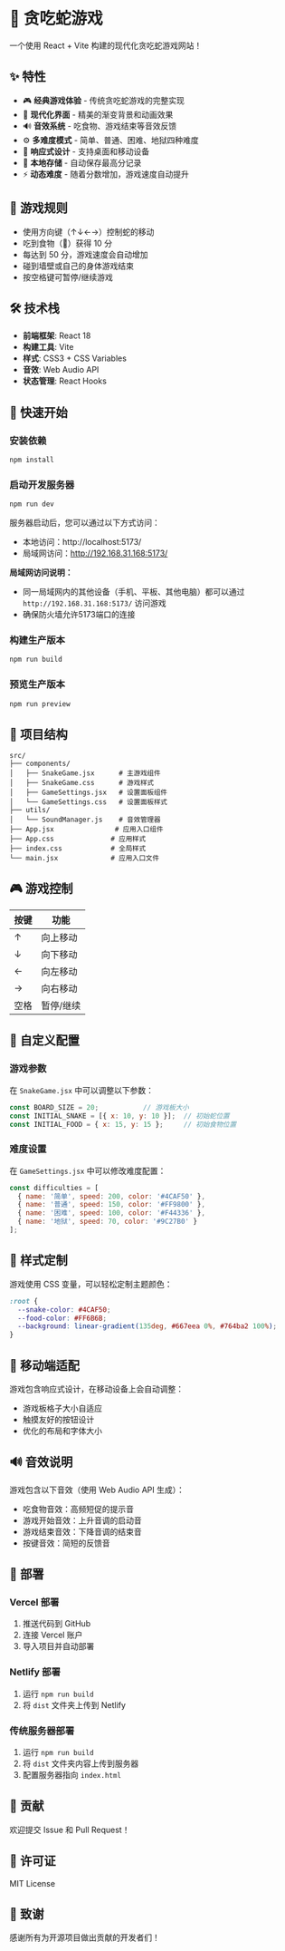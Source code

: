 # 🐍 贪吃蛇游戏

一个使用 React + Vite 构建的现代化贪吃蛇游戏网站！

## ✨ 特性

- 🎮 **经典游戏体验** - 传统贪吃蛇游戏的完整实现
- 🎨 **现代化界面** - 精美的渐变背景和动画效果
- 🔊 **音效系统** - 吃食物、游戏结束等音效反馈
- ⚙️ **多难度模式** - 简单、普通、困难、地狱四种难度
- 📱 **响应式设计** - 支持桌面和移动设备
- 💾 **本地存储** - 自动保存最高分记录
- ⚡ **动态难度** - 随着分数增加，游戏速度自动提升

## 🎯 游戏规则

- 使用方向键（↑↓←→）控制蛇的移动
- 吃到食物（🍎）获得 10 分
- 每达到 50 分，游戏速度会自动增加
- 碰到墙壁或自己的身体游戏结束
- 按空格键可暂停/继续游戏

## 🛠️ 技术栈

- **前端框架**: React 18
- **构建工具**: Vite
- **样式**: CSS3 + CSS Variables
- **音效**: Web Audio API
- **状态管理**: React Hooks

## 🚀 快速开始

### 安装依赖

```bash
npm install
```

### 启动开发服务器

```bash
npm run dev
```

服务器启动后，您可以通过以下方式访问：
- 本地访问：http://localhost:5173/
- 局域网访问：http://192.168.31.168:5173/

**局域网访问说明：**
- 同一局域网内的其他设备（手机、平板、其他电脑）都可以通过 `http://192.168.31.168:5173/` 访问游戏
- 确保防火墙允许5173端口的连接

### 构建生产版本

```bash
npm run build
```

### 预览生产版本

```bash
npm run preview
```

## 📁 项目结构

```
src/
├── components/
│   ├── SnakeGame.jsx      # 主游戏组件
│   ├── SnakeGame.css      # 游戏样式
│   ├── GameSettings.jsx   # 设置面板组件
│   └── GameSettings.css   # 设置面板样式
├── utils/
│   └── SoundManager.js    # 音效管理器
├── App.jsx               # 应用入口组件
├── App.css              # 应用样式
├── index.css            # 全局样式
└── main.jsx             # 应用入口文件
```

## 🎮 游戏控制

| 按键 | 功能 |
|------|------|
| ↑ | 向上移动 |
| ↓ | 向下移动 |
| ← | 向左移动 |
| → | 向右移动 |
| 空格 | 暂停/继续 |

## 🔧 自定义配置

### 游戏参数

在 `SnakeGame.jsx` 中可以调整以下参数：

```javascript
const BOARD_SIZE = 20;           // 游戏板大小
const INITIAL_SNAKE = [{ x: 10, y: 10 }];  // 初始蛇位置
const INITIAL_FOOD = { x: 15, y: 15 };     // 初始食物位置
```

### 难度设置

在 `GameSettings.jsx` 中可以修改难度配置：

```javascript
const difficulties = [
  { name: '简单', speed: 200, color: '#4CAF50' },
  { name: '普通', speed: 150, color: '#FF9800' },
  { name: '困难', speed: 100, color: '#F44336' },
  { name: '地狱', speed: 70, color: '#9C27B0' }
];
```

## 🎨 样式定制

游戏使用 CSS 变量，可以轻松定制主题颜色：

```css
:root {
  --snake-color: #4CAF50;
  --food-color: #FF6B6B;
  --background: linear-gradient(135deg, #667eea 0%, #764ba2 100%);
}
```

## 📱 移动端适配

游戏包含响应式设计，在移动设备上会自动调整：
- 游戏板格子大小自适应
- 触摸友好的按钮设计
- 优化的布局和字体大小

## 🔊 音效说明

游戏包含以下音效（使用 Web Audio API 生成）：
- 吃食物音效：高频短促的提示音
- 游戏开始音效：上升音调的启动音
- 游戏结束音效：下降音调的结束音
- 按键音效：简短的反馈音

## 🚀 部署

### Vercel 部署

1. 推送代码到 GitHub
2. 连接 Vercel 账户
3. 导入项目并自动部署

### Netlify 部署

1. 运行 `npm run build`
2. 将 `dist` 文件夹上传到 Netlify

### 传统服务器部署

1. 运行 `npm run build`
2. 将 `dist` 文件夹内容上传到服务器
3. 配置服务器指向 `index.html`

## 🤝 贡献

欢迎提交 Issue 和 Pull Request！

## 📄 许可证

MIT License

## 🎉 致谢

感谢所有为开源项目做出贡献的开发者们！
